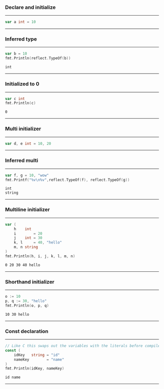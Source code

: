 
### Declare and initialize

---
```go
var a int = 10
```
---
### Inferred type

---
```go
var b = 10
fmt.Println(reflect.TypeOf(b))
```
```output
int
```
---
### Initialized to 0

---
```go
var c int
fmt.Println(c)
```
```output
0
```
---
### Multi initializer

---
```go
var d, e int = 10, 20
```
---
### Inferred multi

---
```go
var f, g = 10, "wow"
fmt.Printf("%v\n%v",reflect.TypeOf(f), reflect.TypeOf(g))
```
```output
int
string
```
---
### Multiline initializer

---
```go
var (
	h    int
	i        = 20
	j    int = 30
	k, l     = 40, "hello"
	m, n string
)
fmt.Println(h, i, j, k, l, m, n)
```
```output
0 20 30 40 hello
```
---
### Shorthand initializer

---
```go
o := 10
p, q := 30, "hello"
fmt.Println(o, p, q)
```
```output
10 30 hello
```
---
### Const declaration

---
```go
// Like C this swaps out the variables with the literals before compile time
const (
	idKey   string = "id"
	nameKey        = "name"
)
fmt.Println(idKey, nameKey)
```
```output
id name
```
---
